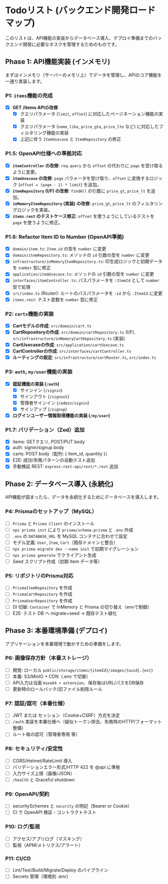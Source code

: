 # Todoリスト (バックエンド開発ロードマップ)

このリストは、API機能の実装からデータベース導入、デプロイ準備までのバックエンド開発に必要なタスクを管理するためのものです。

## Phase 1: API機能実装 (インメモリ)
まずはインメモリ（サーバーのメモリ上）でデータを管理し、APIのコア機能を一通り実装します。

### P1: `items`機能の完成
- [x] **GET /items APIの改修**
    - [x] クエリパラメータ (`limit`, `offset`) に対応したページネーション機能の実装
    - [x] クエリパラメータ (`name_like`, `price_gte`, `price_lte` など) に対応したフィルタリング機能の実装
    - [x] 上記に伴う `ItemUsecase` と `ItemRepository` の修正

### P1.5: OpenAPI仕様への準拠対応
- [x] **`itemController` の改修**: `req.query` から `offset` の代わりに `page` を受け取るように変更。
- [x] **`itemUsecase` の改修**: `page` パラメータを受け取り、`offset` に変換するロジック (`offset = (page - 1) * limit`) を追加。
- [x] **`itemRepository` (I/F) の改修**: `findAll` の引数に `price_gt`, `price_lt` を追加。
- [x] **`inMemoryItemRepository` (実装) の改修**: `price_gt`, `price_lt` のフィルタリングロジックを実装。
- [x] **`items.rest` のテストケース修正**: `offset` を使うようにしているテストを `page` を使うように修正。

### P1.6: Refactor Item ID to Number (OpenAPI準拠)
- [x] `domain/item.ts`: `Item.id` の型を `number` に変更
- [x] `domain/itemRepository.ts`: メソッドの `id` 引数の型を `number` に変更
- [x] `infrastructure/inMemoryItemRepository.ts`: ID生成ロジックと初期データを `number` 型に修正
- [x] `application/itemUsecase.ts`: メソッドの `id` 引数の型を `number` に変更
- [x] `interfaces/itemController.ts`: パスパラメータを `:ItemId` として `number` 型で処理
- [x] `src/index.ts` (Router): ルートのパスパラメータを `:id` から `:ItemId` に変更
- [x] `items.rest`: テスト変数を `number` 型に修正

### P2: `carts`機能の実装
- [x] **Cartモデルの作成**: `src/domain/cart.ts`
- [x] **CartRepositoryの作成**: `src/domain/cartRepository.ts` (I/F), `src/infrastructure/inMemoryCartRepository.ts` (実装)
- [x] **CartUsecaseの作成**: `src/application/cartUsecase.ts`
- [x] **CartControllerの作成**: `src/interfaces/cartController.ts`
- [x] **ルーティングの設定**: `src/infrastructure/cartRouter.ts`, `src/index.ts`

### P3: `auth`, `my/user`機能の実装
- [x] **認証機能の実装 (`/auth`)**
    - [x] サインイン (`/signin`)
    - [x] サインアウト (`/signout`)
    - [x] 管理者サインイン (`/admin/signin`)
    - [x] サインアップ (`/signup`)
- [x] **ログインユーザー情報取得機能の実装 (`/my/user`)**

### P1.7: バリデーション（Zod）追加
- [x] items: GETクエリ, POST/PUT body
- [x] auth: signin/signup body
- [x] carts: POST body（配列: { item_id, quantity }）
- [x] E2E: 成功/失敗パターンの自動テスト追加
- [x] 手動検証 REST: `express-rest-api/rest/*.rest` 追加

## Phase 2: データベース導入 (永続化)
API機能が固まったら、データを永続化するためにデータベースを導入します。

### P4: Prismaのセットアップ（MySQL）
- [ ] `Prisma` と `Prisma Client` のインストール
- [ ] `npx prisma init` により `prisma/schema.prisma` と `.env` 作成
- [ ] `.env` の `DATABASE_URL` を MySQL コンテナに合わせて設定
- [ ] モデル定義: `User`, `Item`, `Cart`（既存ドメインと整合）
- [ ] `npx prisma migrate dev --name init` で初期マイグレーション
- [ ] `npx prisma generate` でクライアント生成
- [ ] Seed スクリプト作成（初期 Item データ等）

### P5: リポジトリのPrisma対応
- [ ] `PrismaItemRepository` を作成
- [ ] `PrismaCartRepository` を作成
- [ ] `PrismaUserRepository` を作成
- [ ] DI 切替: `Container` で InMemory と Prisma の切り替え（envで制御）
- [ ] E2E: テスト DB へ migrate+seed → 既存テスト緑化

## Phase 3: 本番環境準備 (デプロイ)
アプリケーションを本番環境で動かすための準備をします。

### P6: 画像保存方針（本番ストレージ）
- [ ] 開発: ローカル `public/storage/items/{itemId}/images/{uuid}.{ext}`
- [ ] 本番: S3/MinIO + CDN（.env で切替）
- [ ] API入力は当面 `base64 + extension`、保存後はURL/パスをDB保存
- [ ] 更新時のロールバック/旧ファイル削除ルール

### P7: 認証/認可（本番仕様）
- [ ] JWT または セッション（Cookie+CSRF）方式を決定
- [ ] `/auth` 実装を本番仕様へ（疑似トークン除去、失敗時のHTTP/フォーマット整備）
- [ ] ルート毎の認可（管理者専用 等）

### P8: セキュリティ/安定性
- [ ] CORS/Helmet/RateLimit 導入
- [ ] バリデーションエラー形式/HTTP 422 を @api に準拠
- [ ] 入力サイズ上限（画像/JSON）
- [ ] `/health` と Graceful shutdown

### P9: OpenAPI/契約
- [ ] securitySchemes と `security` の明記（Bearer or Cookie）
- [ ] CI で OpenAPI 検証・コントラクトテスト

### P10: ログ/監視
- [ ] アクセス/アプリログ（マスキング）
- [ ] 監視（APM/メトリクス/アラート）

### P11: CI/CD
- [ ] Lint/Test/Build/Migrate/Deploy のパイプライン
- [ ] Secrets 管理（環境別 .env）
